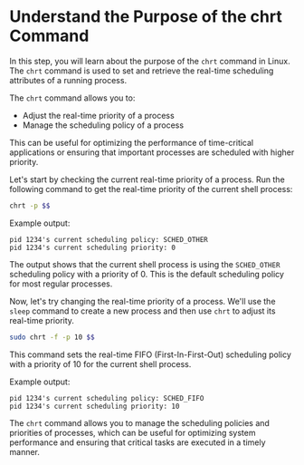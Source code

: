 # Understand the Purpose of the chrt Command

In this step, you will learn about the purpose of the `chrt` command in Linux. The `chrt` command is used to set and retrieve the real-time scheduling attributes of a running process.

The `chrt` command allows you to:

- Adjust the real-time priority of a process
- Manage the scheduling policy of a process

This can be useful for optimizing the performance of time-critical applications or ensuring that important processes are scheduled with higher priority.

Let's start by checking the current real-time priority of a process. Run the following command to get the real-time priority of the current shell process:

```bash
chrt -p $$
```

Example output:

```
pid 1234's current scheduling policy: SCHED_OTHER
pid 1234's current scheduling priority: 0
```

The output shows that the current shell process is using the `SCHED_OTHER` scheduling policy with a priority of 0. This is the default scheduling policy for most regular processes.

Now, let's try changing the real-time priority of a process. We'll use the `sleep` command to create a new process and then use `chrt` to adjust its real-time priority.

```bash
sudo chrt -f -p 10 $$
```

This command sets the real-time FIFO (First-In-First-Out) scheduling policy with a priority of 10 for the current shell process.

Example output:

```
pid 1234's current scheduling policy: SCHED_FIFO
pid 1234's current scheduling priority: 10
```

The `chrt` command allows you to manage the scheduling policies and priorities of processes, which can be useful for optimizing system performance and ensuring that critical tasks are executed in a timely manner.
